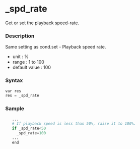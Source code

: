 ﻿# _spd_rate

Get or set the playback speed-rate.

### Description

Same setting as cond.set - Playback speed rate.

- unit : %
- range : 1 to 100
- default value : 100

### Syntax

```python
var res
res = _spd_rate
```

### Sample

```python
   ...
   # If playback speed is less than 50%, raise it to 100%.
   if _spd_rate<50
     _spd_rate=100
   ...
   end
```
